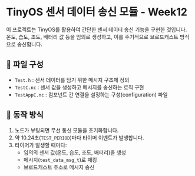 # TinyOS 센서 데이터 송신 모듈 - Week12

이 프로젝트는 TinyOS를 활용하여 간단한 센서 데이터 송신 기능을 구현한 것입니다.  
온도, 습도, 조도, 배터리 값 등을 임의로 생성하고, 이를 주기적으로 브로드캐스트 방식으로 송신합니다.

## 📁 파일 구성

- `Test.h` : 센서 데이터를 담기 위한 메시지 구조체 정의
- `TestC.nc` : 센서 값을 생성하고 메시지를 송신하는 로직 구현
- `TestAppC.nc` : 컴포넌트 간 연결을 설정하는 구성(configuration) 파일

## 🔧 동작 방식

1. 노드가 부팅되면 무선 통신 모듈을 초기화합니다.
2. 약 10.24초(`TEST_PERIOD`)마다 타이머 이벤트가 발생합니다.
3. 타이머가 발생할 때마다:
   - 임의의 센서 값(온도, 습도, 조도, 배터리)을 생성
   - 메시지(`test_data_msg_t`)로 패킹
   - 브로드캐스트 주소로 메시지 송신
